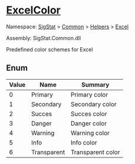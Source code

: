 # [ExcelColor](./ExcelColor.md)
Namespace: [SigStat]() > [Common](./../../README.md) > [Helpers](./../README.md) > [Excel](./README.md)

Assembly: SigStat.Common.dll


Predefined color schemes for Excel

##	Enum

| Value | Name | Summary | 
| --- | --- | --- | 
| 0<div style="z-index: 1; position: absolute;"><img width=200 style="max-height:100%;max-width:100%;"/></div>| Primary| Primary color<div style="z-index: 1; position: absolute;"><img width=200 style="max-height:100%;max-width:100%;"/></div>| <br>
| 1<div style="z-index: 1; position: absolute;"><img width=200 style="max-height:100%;max-width:100%;"/></div>| Secondary| Secondary color<div style="z-index: 1; position: absolute;"><img width=200 style="max-height:100%;max-width:100%;"/></div>| <br>
| 2<div style="z-index: 1; position: absolute;"><img width=200 style="max-height:100%;max-width:100%;"/></div>| Succes| Succes color<div style="z-index: 1; position: absolute;"><img width=200 style="max-height:100%;max-width:100%;"/></div>| <br>
| 3<div style="z-index: 1; position: absolute;"><img width=200 style="max-height:100%;max-width:100%;"/></div>| Danger| Danger color<div style="z-index: 1; position: absolute;"><img width=200 style="max-height:100%;max-width:100%;"/></div>| <br>
| 4<div style="z-index: 1; position: absolute;"><img width=200 style="max-height:100%;max-width:100%;"/></div>| Warning| Warning color<div style="z-index: 1; position: absolute;"><img width=200 style="max-height:100%;max-width:100%;"/></div>| <br>
| 5<div style="z-index: 1; position: absolute;"><img width=200 style="max-height:100%;max-width:100%;"/></div>| Info| Info color<div style="z-index: 1; position: absolute;"><img width=200 style="max-height:100%;max-width:100%;"/></div>| <br>
| 6<div style="z-index: 1; position: absolute;"><img width=200 style="max-height:100%;max-width:100%;"/></div>| Transparent| Transparent color<div style="z-index: 1; position: absolute;"><img width=200 style="max-height:100%;max-width:100%;"/></div>| <br>


